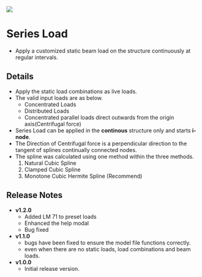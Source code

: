 ![](https://hubs.ly/Q02hx5J70)

# Series Load

- Apply a customized static beam load on the structure continuously at regular intervals.

## Details

- Apply the static load combinations as live loads.
- The valid input loads are as below.
  - Concentrated Loads
  - Distributed Loads
  - Concentrated parallel loads direct outwards from the origin axis(Centrifugal force)
- Series Load can be applied in the **continous** structure only and starts **i-node**.
- The Direction of Centrifugal force is a perpendicular direction to the tangent of splines continually connected nodes.
- The spline was calculated using one method within the three methods.
  1. Natural Cubic Spline
  2. Clamped Cubic Spline
  3. Monotone Cubic Hermite Spline (Recommend)

## Release Notes

- **v1.2.0**
  - Added LM 71 to preset loads
  - Enhanced the help modal
  - Bug fixed
- **v1.1.0**
  - bugs have been fixed to ensure the model file functions correctly.
  - even when there are no static loads, load combinations and beam loads.
- **v1.0.0**
  - Initial release version.
